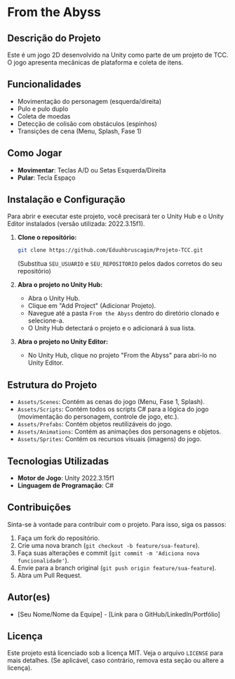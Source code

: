 # From the Abyss

## Descrição do Projeto

Este é um jogo 2D desenvolvido na Unity como parte de um projeto de TCC. O jogo apresenta mecânicas de plataforma e coleta de itens.

## Funcionalidades

- Movimentação do personagem (esquerda/direita)
- Pulo e pulo duplo
- Coleta de moedas
- Detecção de colisão com obstáculos (espinhos)
- Transições de cena (Menu, Splash, Fase 1)

## Como Jogar

- **Movimentar**: Teclas A/D ou Setas Esquerda/Direita
- **Pular**: Tecla Espaço

## Instalação e Configuração

Para abrir e executar este projeto, você precisará ter o Unity Hub e o Unity Editor instalados (versão utilizada: 2022.3.15f1).

1.  **Clone o repositório:**
    ```bash
    git clone https://github.com/Eduuhbruscagim/Projeto-TCC.git
    ```
    (Substitua `SEU_USUARIO` e `SEU_REPOSITORIO` pelos dados corretos do seu repositório)

2.  **Abra o projeto no Unity Hub:**
    - Abra o Unity Hub.
    - Clique em "Add Project" (Adicionar Projeto).
    - Navegue até a pasta `From the Abyss` dentro do diretório clonado e selecione-a.
    - O Unity Hub detectará o projeto e o adicionará à sua lista.

3.  **Abra o projeto no Unity Editor:**
    - No Unity Hub, clique no projeto "From the Abyss" para abri-lo no Unity Editor.

## Estrutura do Projeto

- `Assets/Scenes`: Contém as cenas do jogo (Menu, Fase 1, Splash).
- `Assets/Scripts`: Contém todos os scripts C# para a lógica do jogo (movimentação do personagem, controle de jogo, etc.).
- `Assets/Prefabs`: Contém objetos reutilizáveis do jogo.
- `Assets/Animations`: Contém as animações dos personagens e objetos.
- `Assets/Sprites`: Contém os recursos visuais (imagens) do jogo.

## Tecnologias Utilizadas

- **Motor de Jogo**: Unity 2022.3.15f1
- **Linguagem de Programação**: C#

## Contribuições

Sinta-se à vontade para contribuir com o projeto. Para isso, siga os passos:

1.  Faça um fork do repositório.
2.  Crie uma nova branch (`git checkout -b feature/sua-feature`).
3.  Faça suas alterações e commit (`git commit -m 'Adiciona nova funcionalidade'`).
4.  Envie para a branch original (`git push origin feature/sua-feature`).
5.  Abra um Pull Request.

## Autor(es)

- [Seu Nome/Nome da Equipe] - [Link para o GitHub/LinkedIn/Portfólio]

## Licença

Este projeto está licenciado sob a licença MIT. Veja o arquivo `LICENSE` para mais detalhes. (Se aplicável, caso contrário, remova esta seção ou altere a licença).

